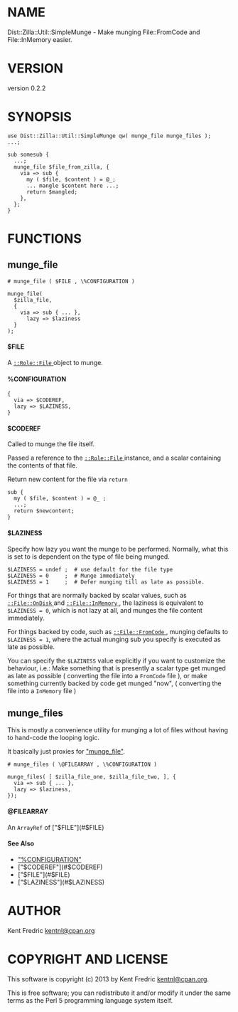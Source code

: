 # NAME

Dist::Zilla::Util::SimpleMunge - Make munging File::FromCode and File::InMemory easier.

# VERSION

version 0.2.2

# SYNOPSIS

    use Dist::Zilla::Util::SimpleMunge qw( munge_file munge_files );
    ...;

    sub somesub {
      ...;
      munge_file $file_from_zilla, {
        via => sub {
          my ( $file, $content ) = @_;
          ... mangle $content here ...;
          return $mangled;
        },
      };
    }

# FUNCTIONS

## munge\_file

    # munge_file ( $FILE , \%CONFIGURATION )

    munge_file(
      $zilla_file,
      {
        via => sub { ... },
          lazy => $laziness
      }
    );

#### $FILE

A [`::Role::File` ](http://search.cpan.org/perldoc?Dist::Zilla::Role::File) object to munge.

#### %CONFIGURATION

    {
      via => $CODEREF,
      lazy => $LAZINESS,
    }

#### $CODEREF

Called to munge the file itself.

Passed a reference to the [`::Role::File` ](http://search.cpan.org/perldoc?Dist::Zilla::Role::File) instance, and a scalar containing
the contents of that file.

Return new content for the file via `return`

    sub {
      my ( $file, $content ) = @_ ;
      ...;
      return $newcontent;
    }

#### $LAZINESS

Specify how lazy you want the munge to be performed. Normally, what this is set to is dependent on the type of file
being munged.

    $LAZINESS = undef ;  # use default for the file type
    $LAZINESS = 0     ;  # Munge immediately
    $LAZINESS = 1     ;  # Defer munging till as late as possible.

For things that are normally backed by scalar values, such as [`::File::OnDisk` ](http://search.cpan.org/perldoc?Dist::Zilla::File::OnDisk) and
[`::File::InMemory` ](http://search.cpan.org/perldoc?Dist::Zilla::File::InMemory), the laziness is equivalent to ` $LAZINESS = 0 `, which is not lazy at all, and
munges the file content immediately.

For things backed by code, such as [`::File::FromCode` ](http://search.cpan.org/perldoc?Dist::Zilla::File::FromCode), munging defaults to ` $LAZINESS = 1 `, where the
actual munging sub you specify is executed as late as possible.

You can specify the ` $LAZINESS ` value explicitly if you want to customize the behaviour, i.e.: Make something that
is presently a scalar type get munged as late as possible ( converting the file into a `FromCode` file ), or make
something currently backed by code get munged "now", ( converting the file into a `InMemory` file )

## munge\_files

This is mostly a convenience utility for munging a lot of files without having to hand-code the looping logic.

It basically just proxies for ["munge\_file"](#munge\_file).

    # munge_files ( \@FILEARRAY , \%CONFIGURATION )

    munge_files( [ $zilla_file_one, $zilla_file_two, ], {
      via => sub { ... },
      lazy => $laziness,
    });

#### @FILEARRAY

An `ArrayRef` of ["$FILE"](#$FILE)

#### See Also

- ["%CONFIGURATION"](#%CONFIGURATION)
- ["$CODEREF"](#$CODEREF)
- ["$FILE"](#$FILE)
- ["$LAZINESS"](#$LAZINESS)

# AUTHOR

Kent Fredric <kentnl@cpan.org>

# COPYRIGHT AND LICENSE

This software is copyright (c) 2013 by Kent Fredric <kentnl@cpan.org>.

This is free software; you can redistribute it and/or modify it under
the same terms as the Perl 5 programming language system itself.
